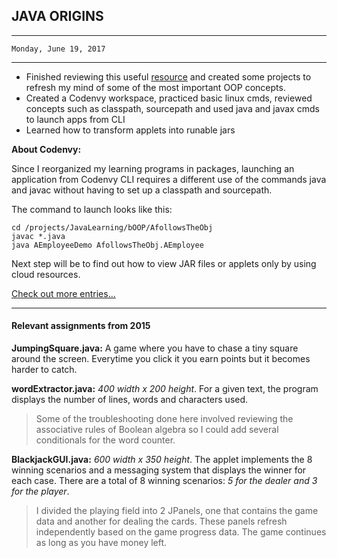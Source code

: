## JAVA ORIGINS ##

------------
	Monday, June 19, 2017

------------

- Finished reviewing this useful [resource](https://www.protechtraining.com/bookshelf/java_fundamentals_tutorial/object_oriented?ncr=1) and created some projects to refresh my mind of some of the most important OOP concepts. 
- Created a Codenvy workspace, practiced basic linux cmds, reviewed concepts such as classpath, sourcepath and used java and javax cmds to launch apps from CLI
- Learned how to transform applets into runable jars

**About Codenvy:**

Since I reorganized my learning programs in packages, launching an application from Codenvy CLI requires a different use of the commands java and javac without having to set up a classpath and sourcepath. 

The command to launch looks like this:

	cd /projects/JavaLearning/bOOP/AfollowsTheObj
	javac *.java
	java AEmployeeDemo AfollowsTheObj.AEmployee

Next step will be to find out how to view JAR files or applets only by using cloud resources. 


[Check out more entries...](https://github.com/MikeBendorf11/JavaLearning/wiki "JavaLearning/wiki")

------------------------------------


#### Relevant assignments from 2015 ####

**JumpingSquare.java:** A game where you have to chase a tiny square around the screen. Everytime you click it you earn points but it becomes harder to catch. 

**wordExtractor.java:** *400 width x 200 height*. For a given text, the program displays the number of lines, words and characters used.
>Some of the troubleshooting done here involved reviewing the associative rules of Boolean algebra so I could add several conditionals for the word counter.

**BlackjackGUI.java:** *600 width x 350 height*. The applet implements the 8 winning scenarios and a messaging system that displays the winner for each case. There are a total of 8 winning scenarios: *5 for the dealer and 3 for the player*. 
>I divided the playing field into 2 JPanels, one that contains the game data and another for dealing the cards. These panels refresh independently based on the game progress data. The game continues as long as you have money left.